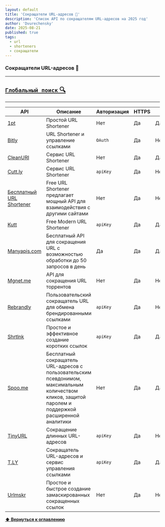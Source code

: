 ```yaml
---
layout: default
title: 'Сокращатели URL-адресов 🎫'
description: 'Список API по сокращателям URL-адресов на 2025 год'
author: 'Dvurechensky'
date: 2025-08-21
published: true
tags:
  - url
  - shorteners
  - сокращатели
---
```


### Сокращатели URL-адресов 🎫

---

## [`Глобальный поиск` 🔍](../search.md)

---

| API                                                           | Описание                                                                                                                                               | Авторизация | HTTPS | CORS       |
| ------------------------------------------------------------- | ------------------------------------------------------------------------------------------------------------------------------------------------------ | ----------- | ----- | ---------- |
| [1pt](https://github.com/1pt-co/api/blob/main/README.md)      | Простой URL Shortener                                                                                                                                  | Нет         | Да    | Да         |
| [Bitly](http://dev.bitly.com/get_started.html)                | URL Shortener и управление ссылками                                                                                                                    | `OAuth`     | Да    | Неизвестно |
| [CleanURI](https://cleanuri.com/docs)                         | Сервис URL Shortener                                                                                                                                   | Нет         | Да    | Да         |
| [Cutt.ly](https://cutt.ly/api-documentation/cuttly-links-api) | Сервис URL Shortener                                                                                                                                   | `apiKey`    | Да    | Неизвестно |
| [Бесплатный URL Shortener](https://ulvis.net/developer.html)  | Free URL Shortener предлагает мощный API для взаимодействия с другими сайтами                                                                          | Нет         | Да    | Неизвестно |
| [Kutt](https://docs.kutt.it/)                                 | Free Modern URL Shortener                                                                                                                              | `apiKey`    | Да    | Да         |
| [Manyapis.com](https://manyapis.com/products/short-url)       | Бесплатный API для сокращения URL с возможностью обработки до 50 запросов в день                                                                       | Да          | Да    | Да         |
| [Mgnet.me](http://mgnet.me/api.html)                          | API для сокращения URL торрентов                                                                                                                       | Нет         | Да    | Нет        |
| [Rebrandly](https://developers.rebrandly.com/v1/docs)         | Пользовательский сокращатель URL для обмена брендированными ссылками                                                                                   | `apiKey`    | Да    | Неизвестно |
| [Shrtlnk](https://shrtlnk.dev/developer)                      | Простое и эффективное создание коротких ссылок                                                                                                         | `apiKey`    | Да    | Да         |
| [Spoo.me](https://spoo.me/api)                                | Бесплатный сокращатель URL-адресов с пользовательским псевдонимом, максимальным количеством кликов, защитой паролем и поддержкой расширенной аналитики | Нет         | Да    | Да         |
| [TinyURL](https://tinyurl.com/app/dev)                        | Сокращение длинных URL-адресов                                                                                                                         | `apiKey`    | Да    | Нет        |
| [T.LY](https://t.ly/docs)                                     | Сокращатель URL-адресов и сервис управления ссылками                                                                                                   | `apiKey`    | Да    | Да         |
| [Urlmskr](https://github.com/Axorax/urlmskr#urlmskr-api)      | Простое и быстрое создание замаскированных сокращенных ссылок                                                                                          | Нет         | Да    | Неизвестно |

**[⬆ Вернуться к оглавлению](../index.md)**

